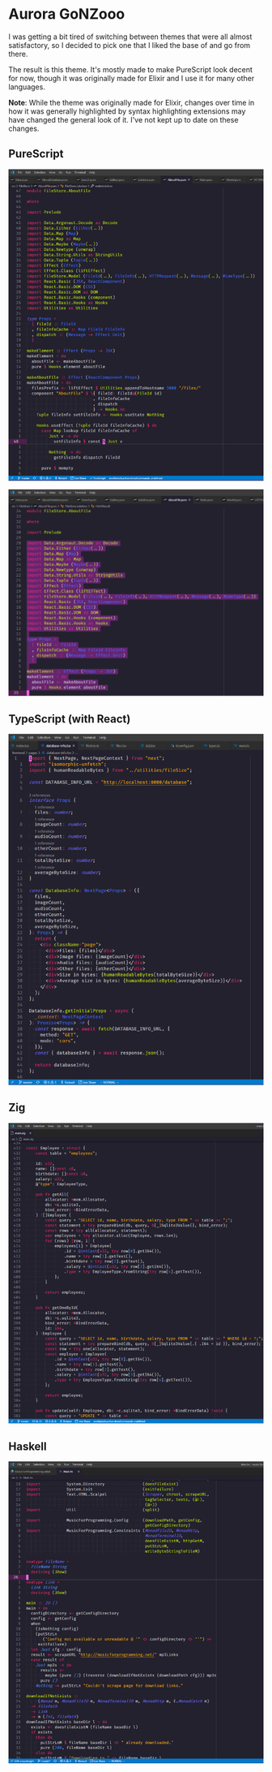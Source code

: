 # Aurora GoNZooo

I was getting a bit tired of switching between themes that were all almost satisfactory,
so I decided to pick one that I liked the base of and go from there.

The result is this theme. It's mostly made to make PureScript look decent for now, though it was
originally made for Elixir and I use it for many other languages.

**Note**: While the theme was originally made for Elixir, changes over time in how it was generally
highlighted by syntax highlighting extensions may have changed the general look of it. I've not kept
up to date on these changes.

## PureScript

![PureScript](images/purescript-1.png)

![PureScript marking lines](images/purescript-linewise-marking-1.png)

## TypeScript (with React)

![TypeScript](images/typescript-react-1.png)

## Zig

![Zig](images/zig-1.png)

## Haskell

![Haskell](images/haskell-1.png)
